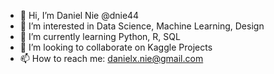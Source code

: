 - 👋 Hi, I’m Daniel Nie @dnie44
- 👀 I’m interested in Data Science, Machine Learning, Design
- 🌱 I’m currently learning Python, R, SQL
- 💞️ I’m looking to collaborate on Kaggle Projects
- 📫 How to reach me: danielx.nie@gmail.com

<!---
dnie44/dnie44 is a ✨ special ✨ repository because its `README.md` (this file) appears on your GitHub profile.
You can click the Preview link to take a look at your changes.
--->

